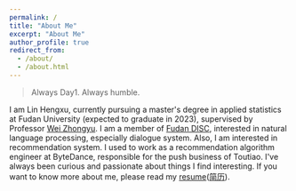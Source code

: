 ```yaml
---
permalink: /
title: "About Me"
excerpt: "About Me"
author_profile: true
redirect_from: 
  - /about/
  - /about.html
---
```


> Always Day1. Always humble.

I am Lin Hengxu, currently pursuing a master's degree in applied statistics at Fudan University (expected to graduate in 2023), supervised by Professor [Wei Zhongyu](http://www.sdspeople.fudan.edu.cn/zywei/). I am a member of [Fudan DISC](http://fudan-disc.com/), interested in natural language processing, especially dialogue system. Also, I am interested in recommendation system. I used to work as a recommendation algorithm engineer at ByteDance, responsible for the push business of Toutiao. I've always been curious and passionate about things I find interesting. If you want to know more about me, please read my [resume](../files/resume-english.pdf)([简历](../files/resume-chinese.pdf)).
